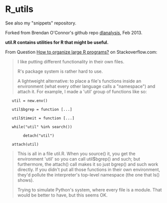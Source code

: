 R_utils
=======

See also my "snippets" repository.

Forked from Brendan O'Connor's github repo [dlanalysis][2], Feb 2013.

**util.R contains utilities for R that might be useful.**

From Question [How to organize large R programs?][1] on Stackoverflow.com:

>I like putting different functionality in their own files.
>
>R's package system is rather hard to use.
>
>A lightweight alternative: to place a file's functions inside an environment (what every other language calls a "namespace") and attach it. For example, I made a 'util' group of functions like so:

       util = new.env()
     
       util$bgrep = function [...]
     
       util$timeit = function [...]
     
       while("util" %in% search())
  
            detach("util")
       
       attach(util)
  
>This is all in a file util.R. When you source() it, you get the environment 'util' so you can call util$bgrep() and such; but furthermore, the attach() call makes it so just bgrep() and such work directly. If you didn't put all those functions in their own environment, they'd pollute the interpreter's top-level namespace (the one that ls() shows).
>
>Trying to simulate Python's system, where every file is a module. That would be better to have, but this seems OK.

[1]: http://stackoverflow.com/questions/1266279/how-to-organize-large-r-programs/1319786#1319786
[2]: https://github.com/brendano/dlanalysis
